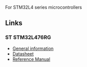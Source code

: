For STM32L4 series microcontrollers


## Links
### ST STM32L476RG

* [General information](https://www.st.com/en/microcontrollers-microprocessors/stm32l476rg.html)
* [Datasheet](https://www.st.com/resource/en/datasheet/stm32l476rg.pdf)
* [Reference Manual](https://www.st.com/resource/en/reference_manual/dm00083560-stm32l47xxx-stm32l48xxx-stm32l49xxx-and-stm32l4axxx-advanced-armbased-32bit-mcus-stmicroelectronics.pdf)
